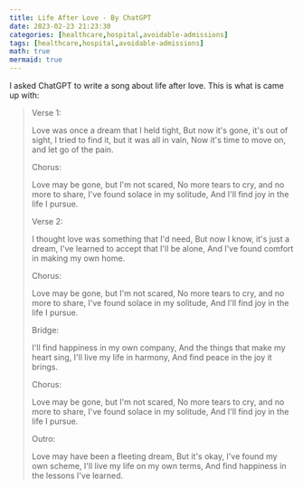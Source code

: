 ```yaml
---
title: Life After Love - By ChatGPT
date: 2023-02-23 21:23:30
categories: [healthcare,hospital,avoidable-admissions]
tags: [healthcare,hospital,avoidable-admissions]
math: true
mermaid: true
---
```


I asked ChatGPT to write a song about life after love. This is what is came up with:

> Verse 1:
>
> Love was once a dream that I held tight,
But now it's gone, it's out of sight,
I tried to find it, but it was all in vain,
Now it's time to move on, and let go of the pain.
>
>Chorus:
>
> Love may be gone, but I'm not scared,
No more tears to cry, and no more to share,
I've found solace in my solitude,
And I'll find joy in the life I pursue.
>
>Verse 2:
>
>I thought love was something that I'd need,
But now I know, it's just a dream,
I've learned to accept that I'll be alone,
And I've found comfort in making my own home.
>
>Chorus:
>
>Love may be gone, but I'm not scared,
No more tears to cry, and no more to share,
I've found solace in my solitude,
And I'll find joy in the life I pursue.
>
>Bridge:
>
>I'll find happiness in my own company,
And the things that make my heart sing,
I'll live my life in harmony,
And find peace in the joy it brings.
>
>Chorus:
>
>Love may be gone, but I'm not scared,
No more tears to cry, and no more to share,
I've found solace in my solitude,
And I'll find joy in the life I pursue.
>
>Outro:
>
>Love may have been a fleeting dream,
But it's okay, I've found my own scheme,
I'll live my life on my own terms,
And find happiness in the lessons I've learned.
